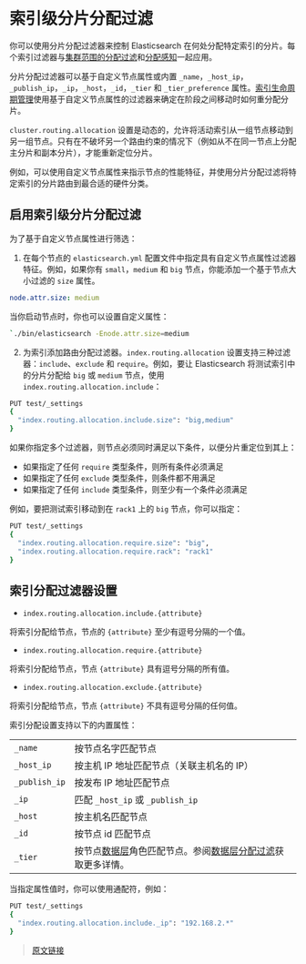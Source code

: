 # 索引级分片分配过滤

你可以使用分片分配过滤器来控制 Elasticsearch 在何处分配特定索引的分片。每个索引过滤器与[集群范围的分配过滤](/set_up_elasticsearch/configuring_elasticsearchcluster_level_shard_allocation_and_routing_settings?id=集群级分片分配过滤)和[分配感知](/set_up_elasticsearch/configuring_elasticsearchcluster_level_shard_allocation_and_routing_settings?id=分片分配感知)一起应用。

分片分配过滤器可以基于自定义节点属性或内置 `_name`，`_host_ip`，`_publish_ip`，`_ip`，`_host`，`_id`，`_tier` 和 `_tier_preference` 属性。[索引生命周期管理](/ILM_manage_the_index_lifecycle)使用基于自定义节点属性的过滤器来确定在阶段之间移动时如何重分配分片。

`cluster.routing.allocation` 设置是动态的，允许将活动索引从一组节点移动到另一组节点。只有在不破坏另一个路由约束的情况下（例如从不在同一节点上分配主分片和副本分片），才能重新定位分片。

例如，可以使用自定义节点属性来指示节点的性能特征，并使用分片分配过滤将特定索引的分片路由到最合适的硬件分类。

## 启用索引级分片分配过滤

为了基于自定义节点属性进行筛选：

1. 在每个节点的 `elasticsearch.yml` 配置文件中指定具有自定义节点属性过滤器特征。例如，如果你有 `small`，`medium` 和 `big` 节点，你能添加一个基于节点大小过滤的 `size` 属性。

```yaml
node.attr.size: medium
```

当你启动节点时，你也可以设置自定义属性：

```bash
`./bin/elasticsearch -Enode.attr.size=medium
```

2. 为索引添加路由分配过滤器。`index.routing.allocation` 设置支持三种过滤器：`include`、`exclude` 和 `require`。例如，要让 Elasticsearch 将测试索引中的分片分配给 `big` 或 `medium` 节点，使用 `index.routing.allocation.include`：

```bash
PUT test/_settings
{
  "index.routing.allocation.include.size": "big,medium"
}
```

如果你指定多个过滤器，则节点必须同时满足以下条件，以便分片重定位到其上：

- 如果指定了任何 `require` 类型条件，则所有条件必须满足
- 如果指定了任何 `exclude` 类型条件，则条件都不用满足
- 如果指定了任何 `include` 类型条件，则至少有一个条件必须满足

例如，要把测试索引移动到在 `rack1` 上的 `big` 节点，你可以指定：

```bash
PUT test/_settings
{
  "index.routing.allocation.require.size": "big",
  "index.routing.allocation.require.rack": "rack1"
}
```

## 索引分配过滤器设置

- `index.routing.allocation.include.{attribute}`

将索引分配给节点，节点的 `{attribute}` 至少有逗号分隔的一个值。

- `index.routing.allocation.require.{attribute}`

将索引分配给节点，节点 `{attribute}` 具有逗号分隔的所有值。

- `index.routing.allocation.exclude.{attribute}`

将索引分配给节点，节点 `{attribute}` 不具有逗号分隔的任何值。

索引分配设置支持以下的内置属性：

|||
|:--|:--|
|`_name`|按节点名字匹配节点|
|`_host_ip`|按主机 IP 地址匹配节点（关联主机名的 IP）|
|`_publish_ip`|按发布 IP 地址匹配节点|
|`_ip`|匹配 `_host_ip` 或 `_publish_ip`|
|`_host`|按主机名匹配节点|
|`_id`|按节点 id 匹配节点|
|`_tier`|按节点[数据层](/data_management/data_tiers)角色匹配节点。参阅[数据层分配过滤](/index_modules/index_shard_allocation/data_tier_allocation_filtering)获取更多详情。|

当指定属性值时，你可以使用通配符，例如：

```bash
PUT test/_settings
{
  "index.routing.allocation.include._ip": "192.168.2.*"
}
```

> [原文链接](https://www.elastic.co/guide/en/elasticsearch/reference/current/shard-allocation-filtering.html)
